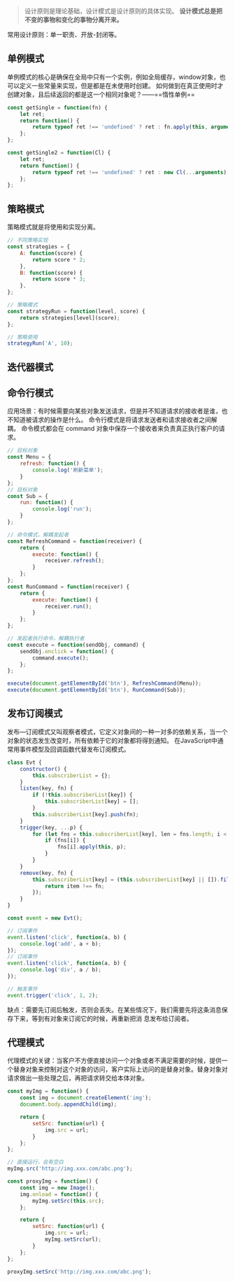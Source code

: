 > 设计原则是理论基础，设计模式是设计原则的具体实现。
> **设计模式总是把不变的事物和变化的事物分离开来。**

常用设计原则：单一职责、开放-封闭等。

## 单例模式

单例模式的核心是确保在全局中只有一个实例，例如全局缓存，window对象，也可以定义一些常量来实现，但是都是在未使用时创建。
如何做到在真正使用时才创建对象，且后续返回的都是这一个相同对象呢？——==惰性单例==

```javascript
const getSingle = function(fn) {
	let ret;
	return function() {
		return typeof ret !== 'undefined' ? ret : fn.apply(this, arguments);
	};
};

const getSingle2 = function(Cl) {
	let ret;
	return function() {
		return typeof ret !== 'undefined' ? ret : new Cl(...arguments);
	};
};
```

## 策略模式

策略模式就是将使用和实现分离。

```javascript
// 不同策略实现
const strategies = {
	A: function(score) {
		return score * 2;
	},
	B: function(score) {
		return score * 3;
	},
};

// 策略模式
const strategyRun = function(level, score) {
	return strategies[level](score);
};

// 策略使用
strategyRun('A', 10);
```

## 迭代器模式


## 命令行模式

应用场景：有时候需要向某些对象发送请求，但是并不知道请求的接收者是谁，也不知道被请求的操作是什么。
命令行模式是将请求发送者和请求接收者之间解耦。
命令模式都会在 command 对象中保存一个接收者来负责真正执行客户的请求。

```javascript
// 目标对象
const Menu = {
	refresh: function() {
		console.log('刷新菜单');
	}
};
// 目标对象
const Sub = {
	run: function() {
		console.log('run');
	}
};

// 命令模式，解耦发起者
const RefreshCommand = function(receiver) {
	return {
		execute: function() {
			receiver.refresh();
		}
	};
};
const RunCommand = function(receiver) {
	return {
		execute: function() {
			receiver.run();
		}
	};
};

// 发起者执行命令，解耦执行者
const execute = function(sendObj, command) {
	sendObj.onclick = function() {
		command.execute();
	};
};

execute(document.getElementById('btn'), RefreshCommand(Menu));
execute(document.getElementById('btn'), RunCommand(Sub));
```

## 发布订阅模式

发布—订阅模式又叫观察者模式，它定义对象间的一种一对多的依赖关系，当一个对象的状态发生改变时，所有依赖于它的对象都将得到通知。
在JavaScript中通常用事件模型及回调函数代替发布订阅模式。

```javascript
class Evt {
	constructor() {
		this.subscriberList = {};
	}
	listen(key, fn) {
		if (!this.subscriberList[key]) {
			this.subscriberList[key] = [];
		}
		this.subscriberList[key].push(fn);
	}
	trigger(key, ...p) {
		for (let fns = this.subscriberList[key], len = fns.length; i < len; i++) {
			if (fns[i]) {
				fns[i].apply(this, p);
			}
		}
	}
	remove(key, fn) {
		this.subscriberList[key] = (this.subscriberList[key] || []).filter(item => {
			return item !== fn;
		});
	}
}

const event = new Evt();

// 订阅事件
event.listen('click', function(a, b) {
	console.log('add', a + b);
});
// 订阅事件
event.listen('click', function(a, b) {
	console.log('div', a / b);
});

// 触发事件
event.trigger('click', 1, 2);
```

缺点：需要先订阅后触发，否则会丢失。在某些情况下，我们需要先将这条消息保存下来，等到有对象来订阅它的时候，再重新把消 息发布给订阅者。

## 代理模式

代理模式的关键：当客户不方便直接访问一个对象或者不满足需要的时候，提供一个替身对象来控制对这个对象的访问，客户实际上访问的是替身对象。替身对象对请求做出一些处理之后，再把请求转交给本体对象。

```javascript
const myImg = function() {
	const img = document.createElement('img');
	document.body.appendChild(img);

	return {
		setSrc: function(url) {
			img.src = url;
		}
	};
};

// 直接运行，会有空白
myImg.src('http://img.xxx.com/abc.png');

const proxyImg = function() {
	const img = new Image();
	img.onload = function() {
		myImg.setSrc(this.src); 
	};

	return {
		setSrc: function(url) {
			img.src = url;
			myImg.setSrc(url);
		}
	};
};

proxyImg.setSrc('http://img.xxx.com/abc.png');
```